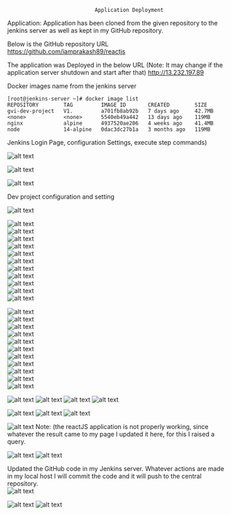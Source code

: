                                 Application Deployment

Application:
Application has been cloned from the given repository to the jenkins server as well as kept in my GitHub repository.  

Below is the GitHub repository URL   
https://github.com/iamprakash89/reactjs  



The application was Deployed in the below URL  (Note: It may change if the application server shutdown and start after that)
http://13.232.197.89


Docker images name from the jenkins server  
```
[root@jenkins-server ~]# docker image list  
REPOSITORY        TAG         IMAGE ID       CREATED        SIZE  
gvi-dev-project   V1.         a701fb8ab92b   7 days ago     42.7MB  
<none>            <none>      5540eb49a442   13 days ago    119MB  
nginx             alpine      4937520ae206   4 weeks ago    41.4MB  
node              14-alpine   0dac3dc27b1a   3 months ago   119MB
```


Jenkins Login Page, configuration Settings, execute step commands)

 ![alt text](https://github.com/iamprakash89/Guvi_tasks/blob/main/capstone_project/images/jenkinsloginpage.PNG)

 ![alt text](https://github.com/iamprakash89/Guvi_tasks/blob/main/capstone_project/images/jenkinsloginpage1.PNG)
 
 ![alt text](https://github.com/iamprakash89/Guvi_tasks/blob/main/capstone_project/images/jenkinsdashboard.PNG)

 Dev project configuration and setting

 ![alt text](https://github.com/iamprakash89/Guvi_tasks/blob/main/capstone_project/images/devprojectpage.PNG)

 ![alt text](https://github.com/iamprakash89/Guvi_tasks/blob/main/capstone_project/images/devprojectconfigure-1.PNG)  
 ![alt text](https://github.com/iamprakash89/Guvi_tasks/blob/main/capstone_project/images/devprojectconfigure-2.PNG)  
 ![alt text](https://github.com/iamprakash89/Guvi_tasks/blob/main/capstone_project/images/devprojectconfigure-3.PNG)  
 ![alt text](https://github.com/iamprakash89/Guvi_tasks/blob/main/capstone_project/images/devprojectconfigure-4.PNG)  
 ![alt text](https://github.com/iamprakash89/Guvi_tasks/blob/main/capstone_project/images/devprojectconfigure-5.PNG)  
 ![alt text](https://github.com/iamprakash89/Guvi_tasks/blob/main/capstone_project/images/devprojectconfigure-6.PNG)  
 ![alt text](https://github.com/iamprakash89/Guvi_tasks/blob/main/capstone_project/images/devprojectconfigure-7.PNG)  
 ![alt text](https://github.com/iamprakash89/Guvi_tasks/blob/main/capstone_project/images/devprojectconfigure-8.PNG)  
 ![alt text](https://github.com/iamprakash89/Guvi_tasks/blob/main/capstone_project/images/devprojectconfigure-9.PNG)  
 ![alt text](https://github.com/iamprakash89/Guvi_tasks/blob/main/capstone_project/images/devprojectconfigure-10.PNG)  
 ![alt text](https://github.com/iamprakash89/Guvi_tasks/blob/main/capstone_project/images/devprojectconfigure-11.PNG)  

 ![alt text](https://github.com/iamprakash89/Guvi_tasks/blob/main/capstone_project/images/prodprojectconfig1.PNG)  
 ![alt text](https://github.com/iamprakash89/Guvi_tasks/blob/main/capstone_project/images/prodprojectconfig2.PNG)  
 ![alt text](https://github.com/iamprakash89/Guvi_tasks/blob/main/capstone_project/images/prodprojectconfig3.PNG)  
 ![alt text](https://github.com/iamprakash89/Guvi_tasks/blob/main/capstone_project/images/prodprojectconfig4.PNG)  
 ![alt text](https://github.com/iamprakash89/Guvi_tasks/blob/main/capstone_project/images/prodprojectconfig5.PNG)  
 ![alt text](https://github.com/iamprakash89/Guvi_tasks/blob/main/capstone_project/images/prodprojectconfig6.PNG)  
 ![alt text](https://github.com/iamprakash89/Guvi_tasks/blob/main/capstone_project/images/prodprojectconfig7.PNG)  
 ![alt text](https://github.com/iamprakash89/Guvi_tasks/blob/main/capstone_project/images/prodprojectconfig8.PNG)  
 ![alt text](https://github.com/iamprakash89/Guvi_tasks/blob/main/capstone_project/images/prodprojectconfig9.PNG)  
 ![alt text](https://github.com/iamprakash89/Guvi_tasks/blob/main/capstone_project/images/prodprojectconfig10.PNG)  
 ![alt text](https://github.com/iamprakash89/Guvi_tasks/blob/main/capstone_project/images/prodprojectconfig11.PNG)  

 ![alt text](https://github.com/iamprakash89/Guvi_tasks/blob/main/capstone_project/images/awsconsoleserve1.PNG)
 ![alt text](https://github.com/iamprakash89/Guvi_tasks/blob/main/capstone_project/images/awsconsoleserve2.PNG)
 ![alt text](https://github.com/iamprakash89/Guvi_tasks/blob/main/capstone_project/images/awssecuritygroup.PNG)
 ![alt text](https://github.com/iamprakash89/Guvi_tasks/blob/main/capstone_project/images/awssecuritygroup2.PNG)
 
 ![alt text](https://github.com/iamprakash89/Guvi_tasks/blob/main/capstone_project/images/dockerhub1.PNG)
 ![alt text](https://github.com/iamprakash89/Guvi_tasks/blob/main/capstone_project/images/dockerhubdev.PNG)
 ![alt text](https://github.com/iamprakash89/Guvi_tasks/blob/main/capstone_project/images/dockerhubprod.PNG)
 
 ![alt text](https://github.com/iamprakash89/Guvi_tasks/blob/main/capstone_project/images/deployedapplication.PNG)
 Note: (the reactJS application is not properly working, since whatever the result came to my page I updated it here, for this I raised a query.
 
 ![alt text](https://github.com/iamprakash89/Guvi_tasks/blob/main/capstone_project/images/websitemonitoring.PNG)
 ![alt text](https://github.com/iamprakash89/Guvi_tasks/blob/main/capstone_project/images/websitemonitoring2.PNG)

 Updated the GitHub code in my Jenkins server. Whatever actions are made in my local host I will commit the code and it will push to the central repository.  
 ![alt text](https://github.com/iamprakash89/Guvi_tasks/blob/main/capstone_project/images/jenkinssereverapplication1.PNG)

 
 ![alt text](https://github.com/iamprakash89/Guvi_tasks/blob/main/capstone_project/images/applicationserver1.PNG)
 ![alt text](https://github.com/iamprakash89/Guvi_tasks/blob/main/capstone_project/images/applicationserver2.PNG)

 
